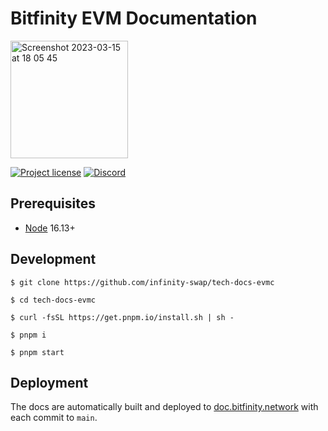 # Bitfinity EVM Documentation

<img width="188" alt="Screenshot 2023-03-15 at 18 05 45" src="https://user-images.githubusercontent.com/25309184/225402695-30217204-bc98-4014-8f1b-58f64525f745.png">


[![Project license](https://img.shields.io/badge/License-Public%20Domain-blue.svg)](https://creativecommons.org/publicdomain/zero/1.0/)
[![Discord](https://img.shields.io/discord/490367152054992913?label=Discord)](https://discord.gg/7YfgtGzcy7)

## Prerequisites

- [Node] 16.13+

## Development

```console
$ git clone https://github.com/infinity-swap/tech-docs-evmc

$ cd tech-docs-evmc

$ curl -fsSL https://get.pnpm.io/install.sh | sh -

$ pnpm i

$ pnpm start
```

## Deployment

The docs are automatically built and deployed to [doc.bitfinity.network](https://docs.bitfinity.network/) with each commit to `main`.

[Node]:     https://nodejs.org
